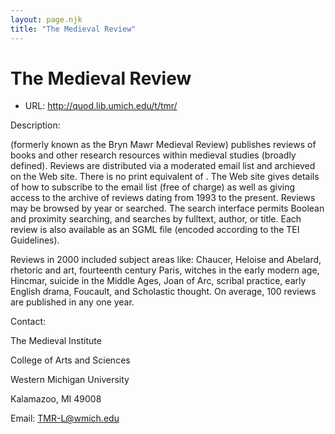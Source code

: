 ```yaml
---
layout: page.njk
title: "The Medieval Review"
---
```

# The Medieval Review








* URL: <http://quod.lib.umich.edu/t/tmr/>



Description:






 (formerly known
 as the 
 Bryn Mawr Medieval Review) publishes
 reviews of books and other research resources within medieval studies
 (broadly defined). Reviews are distributed via a moderated email
 list and archieved on the Web site. There is no print equivalent
 of 
 . The Web
 site gives details of how to subscribe to the email list (free of
 charge) as well as giving access to the archive of reviews dating
 from 1993 to the present. Reviews may be browsed by year or
 searched. The search interface permits Boolean and proximity
 searching, and searches by fulltext, author, or title. Each review
 is also available as an SGML file (encoded according to the TEI
 Guidelines).
 
 
 Reviews in 2000 included subject areas like: Chaucer, Heloise and
 Abelard, rhetoric and art, fourteenth century Paris, witches in the
 early modern age, Hincmar, suicide in the Middle Ages, Joan of Arc,
 scribal practice, early English drama, Foucault, and Scholastic thought.
 On average, 100 reviews are published in any one year.



Contact:



The Medieval Institute


College of Arts and Sciences


Western Michigan University


Kalamazoo, MI 49008


Email: [TMR-L@wmich.edu](mailto:TMR-L@wmich.edu)





